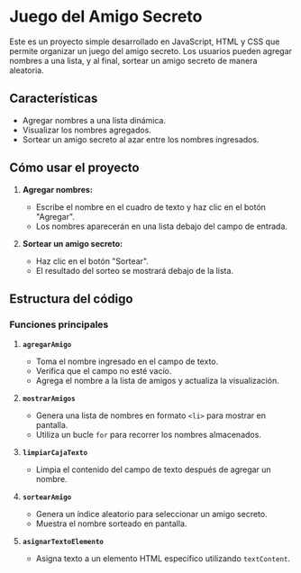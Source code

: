 # Juego del Amigo Secreto

Este es un proyecto simple desarrollado en JavaScript, HTML y CSS que permite organizar un juego del amigo secreto. Los usuarios pueden agregar nombres a una lista, y al final, sortear un amigo secreto de manera aleatoria.

## Características

- Agregar nombres a una lista dinámica.
- Visualizar los nombres agregados.
- Sortear un amigo secreto al azar entre los nombres ingresados.

## Cómo usar el proyecto

1. **Agregar nombres:**
   - Escribe el nombre en el cuadro de texto y haz clic en el botón "Agregar".
   - Los nombres aparecerán en una lista debajo del campo de entrada.

2. **Sortear un amigo secreto:**
   - Haz clic en el botón "Sortear".
   - El resultado del sorteo se mostrará debajo de la lista.

## Estructura del código

### Funciones principales

1. **`agregarAmigo`**
   - Toma el nombre ingresado en el campo de texto.
   - Verifica que el campo no esté vacío.
   - Agrega el nombre a la lista de amigos y actualiza la visualización.

2. **`mostrarAmigos`**
   - Genera una lista de nombres en formato `<li>` para mostrar en pantalla.
   - Utiliza un bucle `for` para recorrer los nombres almacenados.

3. **`limpiarCajaTexto`**
   - Limpia el contenido del campo de texto después de agregar un nombre.

4. **`sortearAmigo`**
   - Genera un índice aleatorio para seleccionar un amigo secreto.
   - Muestra el nombre sorteado en pantalla.

5. **`asignarTextoElemento`**
   - Asigna texto a un elemento HTML específico utilizando `textContent`.